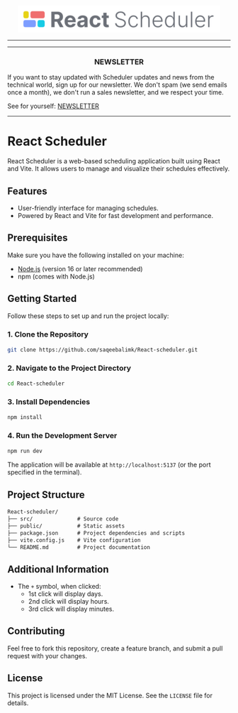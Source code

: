 <div align="center">
  <img src="logo.svg" style="height: 60px" alt="@bitnoise/react-scheduler">
  <hr />
</div>
<hr />

<div>
  <h3 align="center">NEWSLETTER</h3>
  <p>
    If you want to stay updated with Scheduler updates and news from the technical world, sign up for our newsletter. We don't  spam (we send emails once a month), we don't run a sales newsletter, and we respect your time.
  </p>
  <p>
  See for yourself: <a href="https://www.bitnoise.pl/newsletter">NEWSLETTER</a>
  </p>
</div>
<hr/>

# React Scheduler

React Scheduler is a web-based scheduling application built using React and Vite. It allows users to manage and visualize their schedules effectively.

## Features
- User-friendly interface for managing schedules.
- Powered by React and Vite for fast development and performance.

## Prerequisites
Make sure you have the following installed on your machine:
- [Node.js](https://nodejs.org/) (version 16 or later recommended)
- npm (comes with Node.js)

## Getting Started
Follow these steps to set up and run the project locally:

### 1. Clone the Repository
```bash
git clone https://github.com/saqeebalimk/React-scheduler.git
```

### 2. Navigate to the Project Directory
```bash
cd React-scheduler
```

### 3. Install Dependencies
```bash
npm install
```

### 4. Run the Development Server
```bash
npm run dev
```

The application will be available at `http://localhost:5137` (or the port specified in the terminal).

## Project Structure
```plaintext
React-scheduler/
├── src/              # Source code
├── public/           # Static assets
├── package.json      # Project dependencies and scripts
├── vite.config.js    # Vite configuration
└── README.md         # Project documentation
```

## Additional Information
- The `+` symbol, when clicked:
  - 1st click will display days.
  - 2nd click will display hours.
  - 3rd click will display minutes.

## Contributing
Feel free to fork this repository, create a feature branch, and submit a pull request with your changes.

## License
This project is licensed under the MIT License. See the `LICENSE` file for details.

